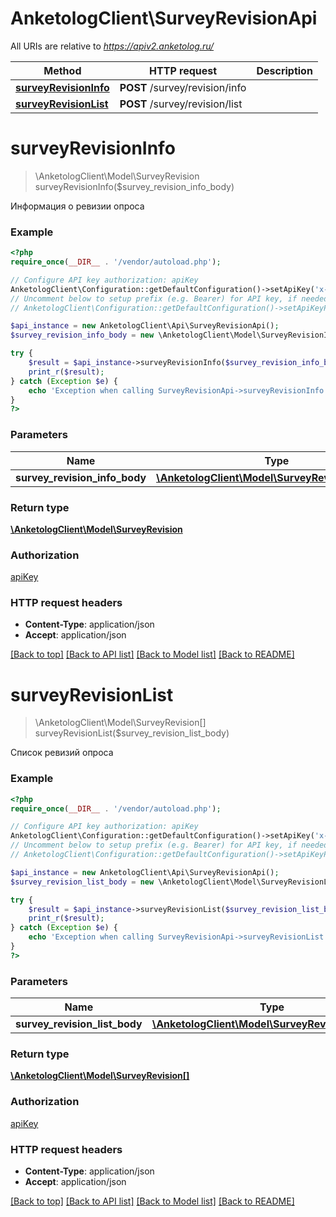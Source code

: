 # AnketologClient\SurveyRevisionApi

All URIs are relative to *https://apiv2.anketolog.ru/*

Method | HTTP request | Description
------------- | ------------- | -------------
[**surveyRevisionInfo**](SurveyRevisionApi.md#surveyRevisionInfo) | **POST** /survey/revision/info | 
[**surveyRevisionList**](SurveyRevisionApi.md#surveyRevisionList) | **POST** /survey/revision/list | 


# **surveyRevisionInfo**
> \AnketologClient\Model\SurveyRevision surveyRevisionInfo($survey_revision_info_body)



Информация о ревизии опроса

### Example
```php
<?php
require_once(__DIR__ . '/vendor/autoload.php');

// Configure API key authorization: apiKey
AnketologClient\Configuration::getDefaultConfiguration()->setApiKey('x-anketolog-apikey', 'YOUR_API_KEY');
// Uncomment below to setup prefix (e.g. Bearer) for API key, if needed
// AnketologClient\Configuration::getDefaultConfiguration()->setApiKeyPrefix('x-anketolog-apikey', 'Bearer');

$api_instance = new AnketologClient\Api\SurveyRevisionApi();
$survey_revision_info_body = new \AnketologClient\Model\SurveyRevisionInfoBody(); // \AnketologClient\Model\SurveyRevisionInfoBody | 

try {
    $result = $api_instance->surveyRevisionInfo($survey_revision_info_body);
    print_r($result);
} catch (Exception $e) {
    echo 'Exception when calling SurveyRevisionApi->surveyRevisionInfo: ', $e->getMessage(), PHP_EOL;
}
?>
```

### Parameters

Name | Type | Description  | Notes
------------- | ------------- | ------------- | -------------
 **survey_revision_info_body** | [**\AnketologClient\Model\SurveyRevisionInfoBody**](../Model/\AnketologClient\Model\SurveyRevisionInfoBody.md)|  |

### Return type

[**\AnketologClient\Model\SurveyRevision**](../Model/SurveyRevision.md)

### Authorization

[apiKey](../../README.md#apiKey)

### HTTP request headers

 - **Content-Type**: application/json
 - **Accept**: application/json

[[Back to top]](#) [[Back to API list]](../../README.md#documentation-for-api-endpoints) [[Back to Model list]](../../README.md#documentation-for-models) [[Back to README]](../../README.md)

# **surveyRevisionList**
> \AnketologClient\Model\SurveyRevision[] surveyRevisionList($survey_revision_list_body)



Список ревизий опроса

### Example
```php
<?php
require_once(__DIR__ . '/vendor/autoload.php');

// Configure API key authorization: apiKey
AnketologClient\Configuration::getDefaultConfiguration()->setApiKey('x-anketolog-apikey', 'YOUR_API_KEY');
// Uncomment below to setup prefix (e.g. Bearer) for API key, if needed
// AnketologClient\Configuration::getDefaultConfiguration()->setApiKeyPrefix('x-anketolog-apikey', 'Bearer');

$api_instance = new AnketologClient\Api\SurveyRevisionApi();
$survey_revision_list_body = new \AnketologClient\Model\SurveyRevisionListBody(); // \AnketologClient\Model\SurveyRevisionListBody | 

try {
    $result = $api_instance->surveyRevisionList($survey_revision_list_body);
    print_r($result);
} catch (Exception $e) {
    echo 'Exception when calling SurveyRevisionApi->surveyRevisionList: ', $e->getMessage(), PHP_EOL;
}
?>
```

### Parameters

Name | Type | Description  | Notes
------------- | ------------- | ------------- | -------------
 **survey_revision_list_body** | [**\AnketologClient\Model\SurveyRevisionListBody**](../Model/\AnketologClient\Model\SurveyRevisionListBody.md)|  |

### Return type

[**\AnketologClient\Model\SurveyRevision[]**](../Model/SurveyRevision.md)

### Authorization

[apiKey](../../README.md#apiKey)

### HTTP request headers

 - **Content-Type**: application/json
 - **Accept**: application/json

[[Back to top]](#) [[Back to API list]](../../README.md#documentation-for-api-endpoints) [[Back to Model list]](../../README.md#documentation-for-models) [[Back to README]](../../README.md)

